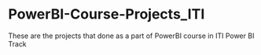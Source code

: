 # PowerBI-Course-Projects_ITI
These are the projects that done as a part of PowerBI course in ITI Power BI Track
